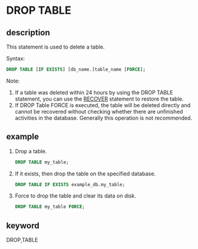 # DROP TABLE

## description

This statement is used to delete a table.

Syntax:

```sql
DROP TABLE [IF EXISTS] [db_name.]table_name [FORCE];
```

Note:

1. If a table was deleted within 24 hours by using the DROP TABLE statement, you can use the [RECOVER](../data-definition/RECOVER.md) statement to restore the table.
2. If DROP Table FORCE is executed, the table will be deleted directly and cannot be recovered without checking whether there are unfinished activities in the database.  Generally this operation is not recommended.

## example

1. Drop a table.

    ```sql
    DROP TABLE my_table;
    ```

2. If it exists, then drop the table on the specified database.

    ```sql
    DROP TABLE IF EXISTS example_db.my_table;
    ```

3. Force to drop the table and clear its data on disk.

    ```sql
    DROP TABLE my_table FORCE;
    ```

## keyword

DROP,TABLE
